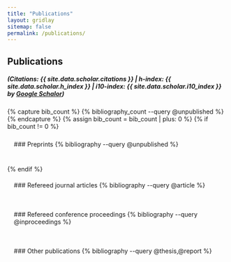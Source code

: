 ```yaml
---
title: "Publications"
layout: gridlay
sitemap: false
permalink: /publications/
---
```


<style>
.jumbotron{
    padding:3%;
    padding-bottom:10px;
    padding-top:10px;
    margin-top:10px;
    margin-bottom:30px;
}
</style>

## Publications
##### (Citations: {{ site.data.scholar.citations }} | h-index: {{ site.data.scholar.h_index }} | i10-index: {{ site.data.scholar.i10_index }} by [Google Schalor](https://scholar.google.com/citations?user={{site.data.scholar.id}}))

{% capture bib_count %} {% bibliography_count --query @unpublished %} {% endcapture %}
{% assign bib_count = bib_count | plus: 0 %}
{% if bib_count != 0 %}
<div class="jumbotron">
### Preprints
{% bibliography --query @unpublished %}
</div>
{% endif %}



<div class="jumbotron">
### Refereed journal articles
{% bibliography --query @article %}
</div>

<div class="jumbotron">
### Refereed conference proceedings
{% bibliography --query @inproceedings %}
</div>

<div class="jumbotron">
### Other publications
{% bibliography --query @thesis,@report %}
</div>

